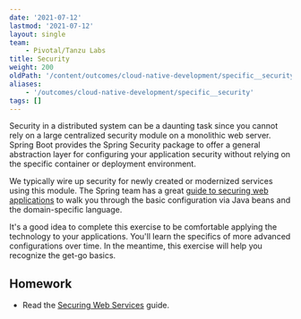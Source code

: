 ```yaml
---
date: '2021-07-12'
lastmod: '2021-07-12'
layout: single
team:
    - Pivotal/Tanzu Labs
title: Security
weight: 200
oldPath: '/content/outcomes/cloud-native-development/specific__security.md'
aliases:
    - '/outcomes/cloud-native-development/specific__security'
tags: []
---
```


Security in a distributed system can be a daunting task since you cannot rely on a large centralized security module on a monolithic web server. Spring Boot provides the Spring Security package to offer a general abstraction layer for configuring your application security without relying on the specific container or deployment environment.

We typically wire up security for newly created or modernized services using this module. The Spring team has a great [guide to securing web applications](https://spring.io/guides/gs/securing-web/) to walk you through the basic configuration via Java beans and the domain-specific language.

It's a good idea to complete this exercise to be comfortable applying the technology to your applications. You'll learn the specifics of more advanced configurations over time. In the meantime, this exercise will help you recognize the get-go basics.

## Homework

-   Read the [Securing Web Services](https://spring.io/guides/gs/securing-web/) guide.
